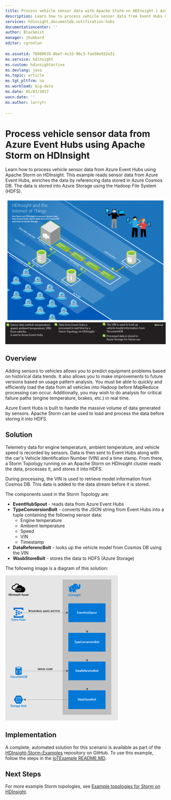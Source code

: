 ```yaml
---
title: Process vehicle sensor data with Apache Storm on HDInsight | Azure
description: Learn how to process vehicle sensor data from Event Hubs using Apache Storm on HDInsight. Add model data from Azure Cosmos DB, and store output to storage.
services: hdinsight,documentdb,notification-hubs
documentationcenter: ''
author: Blackmist
manager: jhubbard
editor: cgronlun

ms.assetid: 78980635-8bef-4c33-96c3-fae50e932e31
ms.service: hdinsight
ms.custom: hdinsightactive
ms.devlang: java
ms.topic: article
ms.tgt_pltfrm: na
ms.workload: big-data
ms.date: 05/03/2017
wacn.date: ''
ms.author: larryfr

---
```

# Process vehicle sensor data from Azure Event Hubs using Apache Storm on HDInsight

Learn how to process vehicle sensor data from Azure Event Hubs using Apache Storm on HDInsight. This example reads sensor data from Azure Event Hubs, enriches the data by referencing data stored in Azure Cosmos DB. The data is stored into Azure Storage using the Hadoop File System (HDFS).

![HDInsight and the Internet of Things (IoT) architecture diagram](./media/hdinsight-storm-iot-eventhub-documentdb/iot.png)

## Overview

Adding sensors to vehicles allows you to predict equipment problems based on historical data trends. It also allows you to make improvements to future versions based on usage pattern analysis. You must be able to quickly and efficiently load the data from all vehicles into Hadoop before MapReduce processing can occur. Additionally, you may wish to do analysis for critical failure paths (engine temperature, brakes, etc.) in real time.

Azure Event Hubs is built to handle the massive volume of data generated by sensors. Apache Storm can be used to load and process the data before storing it into HDFS.

## Solution

Telemetry data for engine temperature, ambient temperature, and vehicle speed is recorded by sensors. Data is then sent to Event Hubs along with the car's Vehicle Identification Number (VIN) and a time stamp. From there, a Storm Topology running on an Apache Storm on HDInsight cluster reads the data, processes it, and stores it into HDFS.

During processing, the VIN is used to retrieve model information from Cosmos DB. This data is added to the data stream before it is stored.

The components used in the Storm Topology are:

* **EventHubSpout** - reads data from Azure Event Hubs
* **TypeConversionBolt** - converts the JSON string from Event Hubs into a tuple containing the following sensor data:
    * Engine temperature
    * Ambient temperature
    * Speed
    * VIN
    * Timestamp
* **DataReferencBolt** - looks up the vehicle model from Cosmos DB using the VIN
* **WasbStoreBolt** - stores the data to HDFS (Azure Storage)

The following image is a diagram of this solution:

![storm topology](./media/hdinsight-storm-iot-eventhub-documentdb/iottopology.png)

## Implementation

A complete, automated solution for this scenario is available as part of the [HDInsight-Storm-Examples](https://github.com/hdinsight/hdinsight-storm-examples) repository on GitHub. To use this example, follow the steps in the [IoTExample README.MD](https://github.com/hdinsight/hdinsight-storm-examples/blob/master/IotExample/README.md).

## Next Steps

For more example Storm topologies, see [Example topologies for Storm on HDInsight](hdinsight-storm-example-topology.md).
